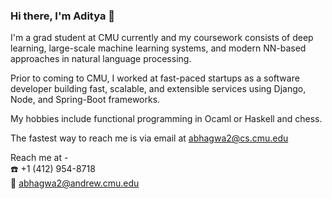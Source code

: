 ### Hi there, I'm Aditya 👋

I'm a grad student at CMU currently and my coursework consists of deep learning, large-scale machine learning systems, and modern NN-based approaches in natural language processing.

Prior to coming to CMU, I worked at fast-paced startups as a software developer building fast, scalable, and extensible services using Django, Node, and Spring-Boot frameworks.

My hobbies include functional programming in Ocaml or Haskell and chess.

The fastest way to reach me is via email at abhagwa2@cs.cmu.edu

Reach me at - </br>
:phone: +1 (412) 954-8718 </br>
:email: abhagwa2@andrew.cmu.edu
